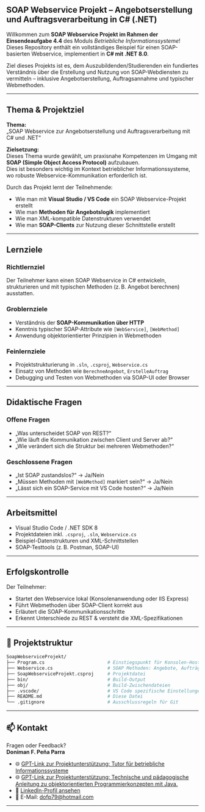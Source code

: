 ## SOAP Webservice Projekt – Angebotserstellung und Auftragsverarbeitung in C# (.NET)

Willkommen zum **SOAP Webservice Projekt im Rahmen der Einsendeaufgabe 4.4** des Moduls *Betriebliche Informationssysteme*!  
Dieses Repository enthält ein vollständiges Beispiel für einen SOAP-basierten Webservice, implementiert in **C# mit .NET 8.0**.

Ziel dieses Projekts ist es, dem Auszubildenden/Studierenden ein fundiertes Verständnis über die Erstellung und Nutzung von SOAP-Webdiensten zu vermitteln – inklusive Angebotserstellung, Auftragsannahme und typischer Webmethoden.

---

## Thema & Projektziel

**Thema:**  
„SOAP Webservice zur Angebotserstellung und Auftragsverarbeitung mit C# und .NET“

**Zielsetzung:**  
Dieses Thema wurde gewählt, um praxisnahe Kompetenzen im Umgang mit **SOAP (Simple Object Access Protocol)** aufzubauen.  
Dies ist besonders wichtig im Kontext betrieblicher Informationssysteme, wo robuste Webservice-Kommunikation erforderlich ist.

Durch das Projekt lernt der Teilnehmende:

- Wie man mit **Visual Studio / VS Code** ein SOAP Webservice-Projekt erstellt
- Wie man **Methoden für Angebotslogik** implementiert
- Wie man XML-kompatible Datenstrukturen verwendet
- Wie man **SOAP-Clients** zur Nutzung dieser Schnittstelle erstellt

---

## Lernziele

### Richtlernziel
Der Teilnehmer kann einen SOAP Webservice in C# entwickeln, strukturieren und mit typischen Methoden (z. B. Angebot berechnen) ausstatten.

### Groblernziele
- Verständnis der **SOAP-Kommunikation über HTTP**
- Kenntnis typischer SOAP-Attribute wie `[WebService]`, `[WebMethod]`
- Anwendung objektorientierter Prinzipien in Webmethoden

### Feinlernziele
- Projektstrukturierung in `.sln`, `.csproj`, `Webservice.cs`
- Einsatz von Methoden wie `BerechneAngebot`, `ErstelleAuftrag`
- Debugging und Testen von Webmethoden via SOAP-UI oder Browser

---

## Didaktische Fragen

### Offene Fragen
- „Was unterscheidet SOAP von REST?“  
- „Wie läuft die Kommunikation zwischen Client und Server ab?“  
- „Wie verändert sich die Struktur bei mehreren Webmethoden?“  

### Geschlossene Fragen
- „Ist SOAP zustandslos?“ → Ja/Nein  
- „Müssen Methoden mit `[WebMethod]` markiert sein?“ → Ja/Nein  
- „Lässt sich ein SOAP-Service mit VS Code hosten?“ → Ja/Nein  

---

## Arbeitsmittel

- Visual Studio Code / .NET SDK 8
- Projektdateien inkl. `.csproj`, `.sln`, `Webservice.cs`
- Beispiel-Datenstrukturen und XML-Schnittstellen
- SOAP-Testtools (z. B. Postman, SOAP-UI)

---

## Erfolgskontrolle

Der Teilnehmer:

- Startet den Webservice lokal (Konsolenanwendung oder IIS Express)
- Führt Webmethoden über SOAP-Client korrekt aus
- Erläutert die SOAP-Kommunikationsschritte
- Erkennt Unterschiede zu REST & versteht die XML-Spezifikationen

---

## 📂 Projektstruktur

```bash
SoapWebserviceProjekt/
├── Program.cs                       # Einstiegspunkt für Konsolen-Host
├── Webservice.cs                    # SOAP Methoden: Angebote, Aufträge
├── SoapWebserviceProjekt.csproj     # Projektdatei
├── bin/                             # Build-Output
├── obj/                             # Build-Zwischendateien
├── .vscode/                         # VS Code spezifische Einstellungen
├── README.md                        # Diese Datei
└── .gitignore                       # Ausschlussregeln für Git

````
---

## 📫 Kontakt

Fragen oder Feedback?  
**Doniman F. Peña Parra**

- 🌐 [GPT-Link zur Projektunterstützung: Tutor für betriebliche Informationssysteme](https://chatgpt.com/g/g-67f2ec205b0c819181790826b6abdad6-tutor-fur-betriebliche-informationssysteme)
- 🌐 [GPT-Link zur Projektunterstützung: Technische und pädagogische Anleitung zu objektorientierten Programmierkonzepten mit Java.](https://chatgpt.com/g/g-gHoshJs8N-oop)
- 🔗 [LinkedIn-Profil ansehen](https://www.linkedin.com/in/doniman-francisco-pe%C3%B1a-parra-609263232/)
- 📧 E-Mail: [dofp79@hotmail.com](mailto:dofp79@hotmail.com)

---





